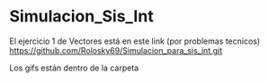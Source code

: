 # Simulacion_Sis_Int

El ejercicio 1 de Vectores está en este link (por problemas tecnicos) https://github.com/Rolosky69/Simulacion_para_sis_int.git

Los gifs están dentro de la carpeta
